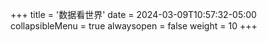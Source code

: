 +++
title = '数据看世界'
date = 2024-03-09T10:57:32-05:00
collapsibleMenu = true
alwaysopen = false
weight = 10
+++
